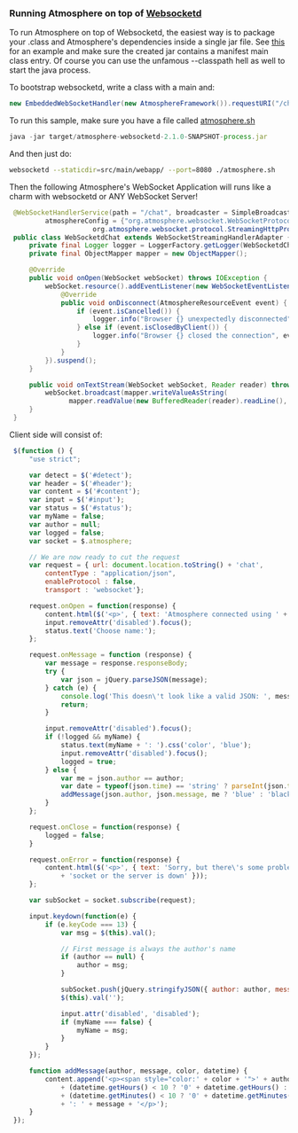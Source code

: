 ### Running Atmosphere on top of [Websocketd](https://github.com/joewalnes/websocketd)

To run Atmosphere on top of Websocketd, the easiest way is to package your .class and Atmosphere's dependencies inside a single jar file.
See [this](https://github.com/Atmosphere/atmosphere-samples/blob/master/samples/websocketd/pom.xml) for an example and make sure the created jar contains a manifest main class entry. Of course you can use the unfamous --classpath hell as well to start the java process.

To bootstrap websocketd, write a class with a main and:
```java
new EmbeddedWebSocketHandler(new AtmosphereFramework()).requestURI("/chat").on().serve(System.in);
```

To run this sample, make sure you have a file called [atmosphere.sh](https://github.com/Atmosphere/atmosphere-samples/blob/master/samples/websocketd/atmosphere.sh)
```js
java -jar target/atmosphere-websocketd-2.1.0-SNAPSHOT-process.jar
```


And then just do:
```bash
websocketd --staticdir=src/main/webapp/ --port=8080 ./atmosphere.sh
```

Then the following Atmosphere's WebSocket Application will runs like a charm with websocketd or ANY WebSocket Server!

```java
 @WebSocketHandlerService(path = "/chat", broadcaster = SimpleBroadcaster.class,
         atmosphereConfig = {"org.atmosphere.websocket.WebSocketProtocol=
                     org.atmosphere.websocket.protocol.StreamingHttpProtocol"})
 public class WebSocketdChat extends WebSocketStreamingHandlerAdapter {
     private final Logger logger = LoggerFactory.getLogger(WebSocketdChat.class);
     private final ObjectMapper mapper = new ObjectMapper();

     @Override
     public void onOpen(WebSocket webSocket) throws IOException {
         webSocket.resource().addEventListener(new WebSocketEventListenerAdapter() {
             @Override
             public void onDisconnect(AtmosphereResourceEvent event) {
                 if (event.isCancelled()) {
                     logger.info("Browser {} unexpectedly disconnected", event.getResource().uuid());
                 } else if (event.isClosedByClient()) {
                     logger.info("Browser {} closed the connection", event.getResource().uuid());
                 }
             }
         }).suspend();
     }

     public void onTextStream(WebSocket webSocket, Reader reader) throws IOException {
         webSocket.broadcast(mapper.writeValueAsString(
               mapper.readValue(new BufferedReader(reader).readLine(), Data.class)));
     }
 }
```

Client side will consist of:

```js
 $(function () {
     "use strict";

     var detect = $('#detect');
     var header = $('#header');
     var content = $('#content');
     var input = $('#input');
     var status = $('#status');
     var myName = false;
     var author = null;
     var logged = false;
     var socket = $.atmosphere;

     // We are now ready to cut the request
     var request = { url: document.location.toString() + 'chat',
         contentType : "application/json",
         enableProtocol : false,
         transport : 'websocket'};

     request.onOpen = function(response) {
         content.html($('<p>', { text: 'Atmosphere connected using ' + response.transport }));
         input.removeAttr('disabled').focus();
         status.text('Choose name:');
     };

     request.onMessage = function (response) {
         var message = response.responseBody;
         try {
             var json = jQuery.parseJSON(message);
         } catch (e) {
             console.log('This doesn\'t look like a valid JSON: ', message);
             return;
         }

         input.removeAttr('disabled').focus();
         if (!logged && myName) {
             status.text(myName + ': ').css('color', 'blue');
             input.removeAttr('disabled').focus();
             logged = true;
         } else {
             var me = json.author == author;
             var date = typeof(json.time) == 'string' ? parseInt(json.time) : json.time;
             addMessage(json.author, json.message, me ? 'blue' : 'black', new Date(date));
         }
     };

     request.onClose = function(response) {
         logged = false;
     }

     request.onError = function(response) {
         content.html($('<p>', { text: 'Sorry, but there\'s some problem with your '
             + 'socket or the server is down' }));
     };

     var subSocket = socket.subscribe(request);

     input.keydown(function(e) {
         if (e.keyCode === 13) {
             var msg = $(this).val();

             // First message is always the author's name
             if (author == null) {
                 author = msg;
             }

             subSocket.push(jQuery.stringifyJSON({ author: author, message: msg }));
             $(this).val('');

             input.attr('disabled', 'disabled');
             if (myName === false) {
                 myName = msg;
             }
         }
     });

     function addMessage(author, message, color, datetime) {
         content.append('<p><span style="color:' + color + '">' + author + '</span> @ ' +
             + (datetime.getHours() < 10 ? '0' + datetime.getHours() : datetime.getHours()) + ':'
             + (datetime.getMinutes() < 10 ? '0' + datetime.getMinutes() : datetime.getMinutes())
             + ': ' + message + '</p>');
     }
 });
```

